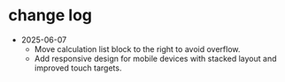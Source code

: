 # change log
* 2025-06-07
    * Move calculation list block to the right to avoid overflow.
    * Add responsive design for mobile devices with stacked layout and improved touch targets.